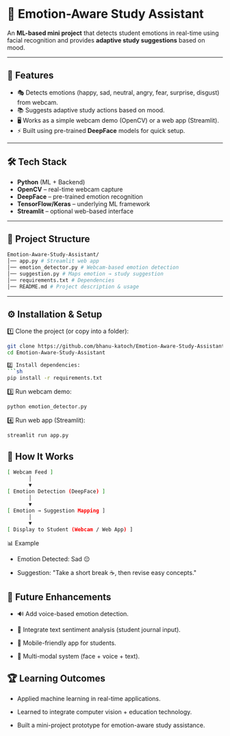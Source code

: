 # 📖 Emotion-Aware Study Assistant  

An **ML-based mini project** that detects student emotions in real-time using facial recognition and provides **adaptive study suggestions** based on mood.  

---

## 🚀 Features  
- 🎭 Detects emotions (happy, sad, neutral, angry, fear, surprise, disgust) from webcam.  
- 📚 Suggests adaptive study actions based on mood.  
- 🖥️ Works as a simple webcam demo (OpenCV) or a web app (Streamlit).  
- ⚡ Built using pre-trained **DeepFace** models for quick setup.  

---

## 🛠️ Tech Stack  
- **Python** (ML + Backend)  
- **OpenCV** – real-time webcam capture  
- **DeepFace** – pre-trained emotion recognition  
- **TensorFlow/Keras** – underlying ML framework  
- **Streamlit** – optional web-based interface  

---

## 📂 Project Structure  
```sh
Emotion-Aware-Study-Assistant/
│── app.py # Streamlit web app
│── emotion_detector.py # Webcam-based emotion detection
│── suggestion.py # Maps emotion → study suggestion
│── requirements.txt # Dependencies
│── README.md # Project description & usage
```

---

## ⚙️ Installation & Setup  

1️⃣ Clone the project (or copy into a folder):  
```bash
git clone https://github.com/bhanu-katoch/Emotion-Aware-Study-Assistant.git
cd Emotion-Aware-Study-Assistant

2️⃣ Install dependencies:
```sh
pip install -r requirements.txt
```

3️⃣ Run webcam demo:
```sh
python emotion_detector.py
```

4️⃣ Run web app (Streamlit):
```sh
streamlit run app.py
```
## 🎯 How It Works

```sh
[ Webcam Feed ] 
       │
       ▼
[ Emotion Detection (DeepFace) ]
       │
       ▼
[ Emotion → Suggestion Mapping ]
       │
       ▼
[ Display to Student (Webcam / Web App) ]
```
📊 Example

- Emotion Detected: Sad 😔

- Suggestion: "Take a short break ☕, then revise easy concepts."

## 📌 Future Enhancements

- 🔊 Add voice-based emotion detection.

- 📝 Integrate text sentiment analysis (student journal input).

- 📱 Mobile-friendly app for students.

- 🤖 Multi-modal system (face + voice + text).

## 🏆 Learning Outcomes

- Applied machine learning in real-time applications.

- Learned to integrate computer vision + education technology.

- Built a mini-project prototype for emotion-aware study assistance.